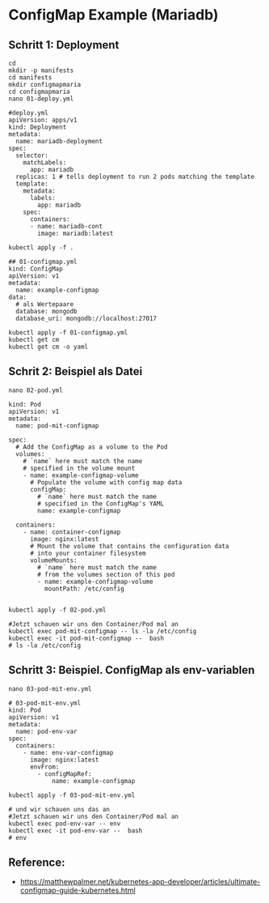 # ConfigMap Example (Mariadb) 




## Schritt 1: Deployment 
```
cd 
mkdir -p manifests 
cd manifests
mkdir configmapmaria
cd configmapmaria
nano 01-deploy.yml
```

```
#deploy.yml 
apiVersion: apps/v1
kind: Deployment
metadata:
  name: mariadb-deployment
spec:
  selector:
    matchLabels:
      app: mariadb
  replicas: 1 # tells deployment to run 2 pods matching the template
  template:
    metadata:
      labels:
        app: mariadb
    spec:
      containers:
      - name: mariadb-cont
        image: mariadb:latest
```

```
kubectl apply -f .
```

```
## 01-configmap.yml
kind: ConfigMap 
apiVersion: v1 
metadata:
  name: example-configmap 
data:
  # als Wertepaare
  database: mongodb
  database_uri: mongodb://localhost:27017
```

```
kubectl apply -f 01-configmap.yml 
kubectl get cm
kubectl get cm -o yaml
```

## Schrit 2: Beispiel als Datei 


```
nano 02-pod.yml
```

```
kind: Pod 
apiVersion: v1 
metadata:
  name: pod-mit-configmap 

spec:
  # Add the ConfigMap as a volume to the Pod
  volumes:
    # `name` here must match the name
    # specified in the volume mount
    - name: example-configmap-volume
      # Populate the volume with config map data
      configMap:
        # `name` here must match the name 
        # specified in the ConfigMap's YAML 
        name: example-configmap

  containers:
    - name: container-configmap
      image: nginx:latest
      # Mount the volume that contains the configuration data 
      # into your container filesystem
      volumeMounts:
        # `name` here must match the name
        # from the volumes section of this pod
        - name: example-configmap-volume
          mountPath: /etc/config


```

```
kubectl apply -f 02-pod.yml 
```

```
#Jetzt schauen wir uns den Container/Pod mal an
kubectl exec pod-mit-configmap -- ls -la /etc/config
kubectl exec -it pod-mit-configmap --  bash
# ls -la /etc/config 
```

## Schritt 3: Beispiel. ConfigMap als env-variablen 

```
nano 03-pod-mit-env.yml
```

```
# 03-pod-mit-env.yml 
kind: Pod 
apiVersion: v1 
metadata:
  name: pod-env-var 
spec:
  containers:
    - name: env-var-configmap
      image: nginx:latest 
      envFrom:
        - configMapRef:
            name: example-configmap

```

```
kubectl apply -f 03-pod-mit-env.yml
```

```
# und wir schauen uns das an 
#Jetzt schauen wir uns den Container/Pod mal an
kubectl exec pod-env-var -- env
kubectl exec -it pod-env-var --  bash
# env

```


## Reference: 

 * https://matthewpalmer.net/kubernetes-app-developer/articles/ultimate-configmap-guide-kubernetes.html
